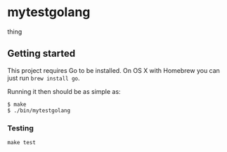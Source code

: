 # mytestgolang

thing

## Getting started

This project requires Go to be installed. On OS X with Homebrew you can just run `brew install go`.

Running it then should be as simple as:

```console
$ make
$ ./bin/mytestgolang
```

### Testing

`make test`
